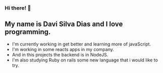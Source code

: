 ### Hi there!  👋
## My name is Davi Silva Dias and I love programming.

- I'm currently working in get better and learning more of javaScript.
- I'm working in some reacts apps in my company.
- And in this projects the backend is in NodeJS.
- I'm also studying Ruby on rails some new language that i would like to try.

<!--
**Davi86/Davi86** is a ✨ _special_ ✨ repository because its `README.md` (this file) appears on your GitHub profile.

Here are some ideas to get you started:

- 🔭 I’m currently working on ...
- 🌱 I’m currently learning ...
- 👯 I’m looking to collaborate on ...
- 🤔 I’m looking for help with ...
- 💬 Ask me about ...
- 📫 How to reach me: ...
- 😄 Pronouns: ...
- ⚡ Fun fact: ...
-->

